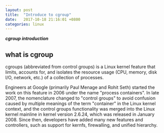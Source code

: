 ```yaml
---
layout: post
title:  "Introduce to cgroup"
date:   2017-10-18 21:16:01 +0800
categories: linux
---
```


***cgroup introduction***




## what is cgroup

cgroups (abbreviated from control groups) is a Linux kernel feature that limits, accounts for, and isolates the resource usage (CPU, memory, disk I/O, network, etc.) of a collection of processes.

Engineers at Google (primarily Paul Menage and Rohit Seth) started the work on this feature in 2006 under the name "process containers". In late 2007, the nomenclature changed to "control groups" to avoid confusion caused by multiple meanings of the term "container" in the Linux kernel context, and the control groups functionality was merged into the Linux kernel mainline in kernel version 2.6.24, which was released in January 2008. Since then, developers have added many new features and controllers, such as support for kernfs, firewalling, and unified hierarchy.



